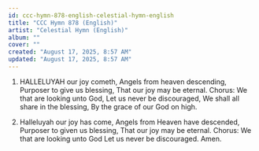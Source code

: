 ```yaml
---
id: ccc-hymn-878-english-celestial-hymn-english
title: "CCC Hymn 878 (English)"
artist: "Celestial Hymn (English)"
album: ""
cover: ""
created: "August 17, 2025, 8:57 AM"
updated: "August 17, 2025, 8:57 AM"
---
```


1.  HALLELUYAH our joy cometh,
Angels from heaven descending,
Purposer to give us blessing,
That our joy may be eternal.
Chorus: We that are looking unto God,
Let us never be discouraged,
We shall all share in the blessing,
By the grace of our God on high.

2.  Halleluyah our joy has come,
Angels from Heaven have descended,
Purposer to given us blessing,
That our joy may be eternal.
Chorus: We that are looking unto God
Let us never be discouraged. 
Amen.